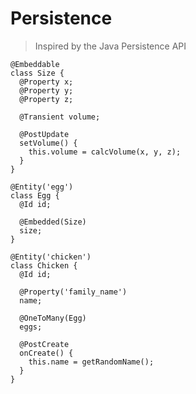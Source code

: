Persistence
===========

> Inspired by the Java Persistence API

    @Embeddable
    class Size {
      @Property x;
      @Property y;
      @Property z;
      
      @Transient volume;
      
      @PostUpdate
      setVolume() {
        this.volume = calcVolume(x, y, z);
      }
    }
      
    @Entity('egg')
    class Egg {
      @Id id;
      
      @Embedded(Size)
      size;
    }
      
    @Entity('chicken')
    class Chicken {
      @Id id;
      
      @Property('family_name')
      name;
      
      @OneToMany(Egg)
      eggs;
      
      @PostCreate
      onCreate() {
        this.name = getRandomName();
      }
    }
